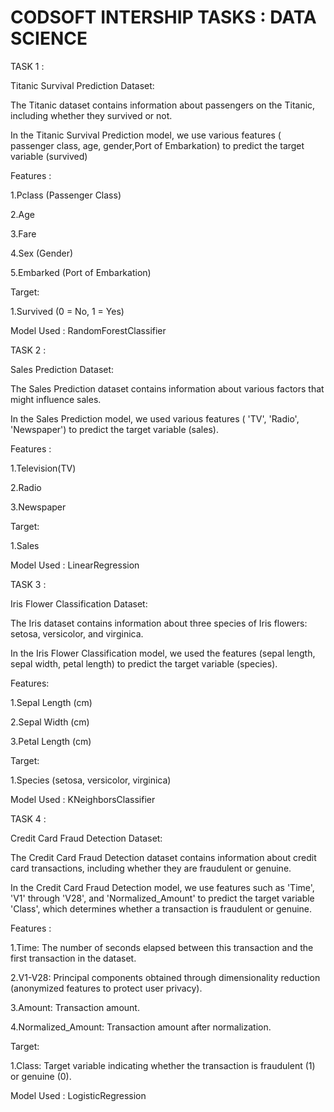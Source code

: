 # CODSOFT INTERSHIP TASKS : DATA SCIENCE

TASK 1 : 

Titanic Survival Prediction Dataset:

The Titanic dataset contains information about passengers on the Titanic, including whether they survived or not. 

In the Titanic Survival Prediction model, we use various features ( passenger class, age, gender,Port of Embarkation) to predict the target variable (survived)

Features :

  1.Pclass (Passenger Class)

  2.Age

  3.Fare

  4.Sex (Gender)

  5.Embarked (Port of Embarkation)

Target:
 
  1.Survived (0 = No, 1 = Yes)

Model Used : RandomForestClassifier


TASK 2 :

Sales Prediction Dataset:

The Sales Prediction dataset contains information about various factors that might influence sales.

In the Sales Prediction model, we used various features ( 'TV', 'Radio', 'Newspaper') to predict the target variable (sales).

Features :

   1.Television(TV)

   2.Radio

   3.Newspaper

Target:

   1.Sales

Model Used : LinearRegression


TASK 3 :

Iris Flower Classification Dataset:

The Iris dataset contains information about three species of Iris flowers: setosa, versicolor, and virginica. 

In the Iris Flower Classification model, we used the features (sepal length, sepal width, petal length) to predict the target variable (species).

Features:

   1.Sepal Length (cm)

   2.Sepal Width (cm)

   3.Petal Length (cm)

Target: 

   1.Species (setosa, versicolor, virginica)

Model Used : KNeighborsClassifier


TASK 4 :

Credit Card Fraud Detection Dataset:

The Credit Card Fraud Detection dataset contains information about credit card transactions, including whether they are fraudulent or genuine. 

In the Credit Card Fraud Detection model, we use features such as 'Time', 'V1' through 'V28', and 'Normalized_Amount' to predict the target variable 'Class', which determines whether a transaction is fraudulent or genuine.

Features :

   1.Time: The number of seconds elapsed between this transaction and the first transaction in the dataset.

   2.V1-V28: Principal components obtained through dimensionality reduction (anonymized features to protect user privacy).

   3.Amount: Transaction amount.

   4.Normalized_Amount: Transaction amount after normalization.

Target: 

   1.Class: Target variable indicating whether the transaction is fraudulent (1) or genuine (0).

Model Used : LogisticRegression

